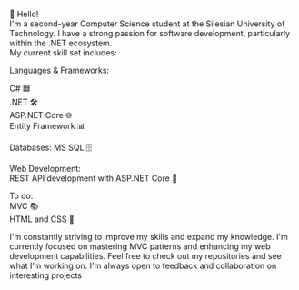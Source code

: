  👋 Hello!   
 I'm a second-year Computer Science student at the Silesian University of Technology. I have a strong passion for software development, particularly within the .NET ecosystem.   
 My current skill set includes:

Languages & Frameworks:

C# 🟦   
.NET 🛠️  
ASP.NET Core 🌐  
Entity Framework 📊  

Databases:
MS SQL 🗄️   

Web Development:  
REST API development with ASP.NET Core 🔗  

To do:  
MVC 📚  
HTML and CSS 🎨  

I'm constantly striving to improve my skills and expand my knowledge. I'm currently focused on mastering MVC patterns and enhancing my web development capabilities. Feel free to check out my repositories and see what I’m working on. I'm always open to feedback and collaboration on interesting projects
